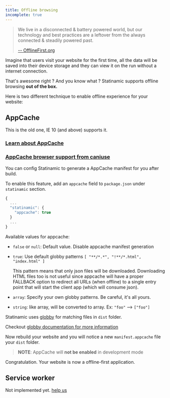 ```yaml
---
title: Offline browsing
incomplete: true
---
```


> We live in a disconnected & battery powered world,
> but our technology and best practices are a leftover
> from the always connected & steadily powered past.
>
> [-- OfflineFirst.org](http://offlinefirst.org/)

Imagine that users visit your website for the first time,
all the data will be saved into their device storage and they can view it
on the run without a internet connection.

That's awesome right ? And you know what ?
Statinamic supports offline browsing **out of the box.**

Here is two different technique to enable offline experience for your website:

## AppCache

This is the old one, IE 10 (and above) supports it.

### [Learn about AppCache](http://www.html5rocks.com/en/tutorials/appcache/beginner/)

### [AppCache browser support from caniuse](http://caniuse.com/#search=appcache)

You can config Statinamic to generate a AppCache manifest for you after build.

To enable this feature, add an ``appcache`` field to ``package.json`` under
``statinamic`` section.

```js
{
  ...
  "statinamic": {
    "appcache": true
  }
  ...
}
```

Available values for appcache:

- `false` or `null`: Default value. Disable appcache manifest generation
- `true`: Use default globby patterns `[ "**/*.*", "!**/*.html", "index.html" ]`

  This pattern means that only json files will be downloaded.
  Downloading HTML files too is not useful since appcache will have a
  proper FALLBACK option to redirect all URLs (when offline) to a
  single entry point that will start the client app (which will consume json).
- `array`: Specify your own globby patterns. Be careful, it's all yours.
- `string`: like array, will be converted to array. Ex: `"foo"` --> `["foo"]`

Statinamic uses [globby](https://www.npmjs.com/package/globby) for matching files in
``dist`` folder.

Checkout [globby documentation for more information](https://www.npmjs.com/package/globby)

Now rebuild your website and you will notice a new ``manifest.appcache``
file your ``dist`` folder.

> **NOTE**: AppCache will **not be enabled** in development mode

Congratulation. Your website is now a offline-first application.

## Service worker

Not implemented yet.  [help us](https://github.com/MoOx/statinamic/issues/153)
